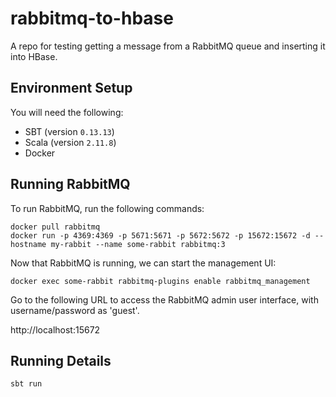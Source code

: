 # rabbitmq-to-hbase
A repo for testing getting a message from a RabbitMQ queue and inserting it into HBase.

## Environment Setup

You will need the following:
- SBT (version `0.13.13`)
- Scala (version `2.11.8`)
- Docker

## Running RabbitMQ

To run RabbitMQ, run the following commands:

```shell
docker pull rabbitmq
docker run -p 4369:4369 -p 5671:5671 -p 5672:5672 -p 15672:15672 -d --hostname my-rabbit --name some-rabbit rabbitmq:3
```

Now that RabbitMQ is running, we can start the management UI:

```shell
docker exec some-rabbit rabbitmq-plugins enable rabbitmq_management
```

Go to the following URL to access the RabbitMQ admin user interface, with username/password as 'guest'.

http://localhost:15672

## Running Details

```shell
sbt run
```